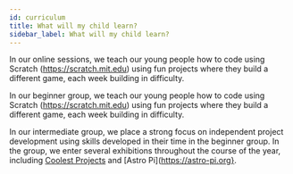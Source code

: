 ```yaml
---
id: curriculum
title: What will my child learn?
sidebar_label: What will my child learn?
---
```


In our online sessions, we teach our young people how to code using Scratch (https://scratch.mit.edu) using fun projects where they build a different game, each week building in difficulty.

In our beginner group, we teach our young people how to code using Scratch (https://scratch.mit.edu) using fun projects where they build a different game, each week building in difficulty.

In our intermediate group, we place a strong focus on independent project development using skills developed in their time in the beginner group. In the group, we enter several exhibitions throughout the course of the year, including [Coolest Projects](https://coolestprojects.org) and [Astro Pi](https://astro-pi.org}.   
